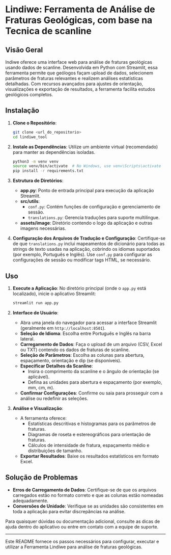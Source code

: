 
# Lindiwe: Ferramenta de Análise de Fraturas Geológicas, com base na Tecnica de scanline

## Visão Geral

Indiwe oferece uma interface web para análise de fraturas geológicas usando dados de scanline. 
Desenvolvida em Python com Streamlit, essa ferramenta permite que geólogos façam upload de dados, selecionem 
parâmetros de fraturas relevantes e realizem análises estatísticas detalhadas. Com recursos avançados para ajustes 
de orientação, visualizações e exportação de resultados, a ferramenta facilita estudos geológicos completos.

## Instalação

1. **Clone o Repositório**:
   ```bash
   git clone <url_do_repositorio>
   cd lindiwe_tool
   ```

2. **Instale as Dependências**:
   Utilize um ambiente virtual (recomendado) para manter as dependências isoladas.
   ```bash
   python3 -m venv venv
   source venv/bin/activate  # No Windows, use venv\Scripts\activate
   pip install -r requirements.txt
   ```

3. **Estrutura de Diretórios**:
   - **app.py**: Ponto de entrada principal para execução da aplicação Streamlit.
   - **src/utils**:
     - `conf.py`: Contém funções de configuração e gerenciamento de sessão.
     - `translations.py`: Gerencia traduções para suporte multilíngue.
   - **assets/image**: Diretório contendo o logo da aplicação e outras imagens necessárias.

4. **Configuração dos Arquivos de Tradução e Configuração**:
   Certifique-se de que `translations.py` inclui mapeamentos de dicionário para todas as strings de texto usadas na aplicação, 
   cobrindo os idiomas suportados (por exemplo, Português e Inglês). 
   Use `conf.py` para configurar as configurações de sessão ou modificar tags HTML, se necessário.

## Uso

1. **Execute a Aplicação**:
   No diretório principal (onde o `app.py` está localizado), inicie o aplicativo Streamlit:
   ```bash
   streamlit run app.py
   ```

2. **Interface de Usuário**:
   - Abra uma janela do navegador para acessar a interface Streamlit (geralmente em `http://localhost:8501`).
   - **Seleção de Idioma**: Escolha entre Português e Inglês na barra lateral.
   - **Carregamento de Dados**: Faça o upload de um arquivo (CSV, Excel ou TXT) contendo os dados de fraturas de scanline.
   - **Seleção de Parâmetros**: Escolha as colunas para abertura, espaçamento, orientação e dip (se disponíveis).
   - **Especificar Detalhes da Scanline**:
     - Insira o comprimento da scanline e o ângulo de orientação (se aplicável).
     - Defina as unidades para abertura e espaçamento (por exemplo, mm, cm, m).
   - **Confirmar Configurações**: Confirme ou saia para prosseguir com a análise ou redefinir as seleções.

3. **Análise e Visualização**:
   - A ferramenta oferece:
     - Estatísticas descritivas e histogramas para os parâmetros de fraturas.
     - Diagramas de roseta e estereográficos para orientação de fraturas.
     - Cálculos de intensidade de fratura, espaçamento médio e distribuições de tamanho.
   - **Exportar Resultados**: Baixe os resultados estatísticos em formato Excel.

## Solução de Problemas

- **Erros de Carregamento de Dados**: Certifique-se de que os arquivos carregados estão no formato correto e que as colunas estão nomeadas adequadamente.
- **Conversões de Unidade**: Verifique se as unidades são consistentes em toda a aplicação para evitar discrepâncias na análise.

Para quaisquer dúvidas ou documentação adicional, consulte as dicas de ajuda dentro do aplicativo ou entre em contato com a equipe de suporte.

---

Este README fornece os passos necessários para configurar, executar e utilizar a Ferramenta Lindiwe para análise de fraturas geológicas.
